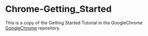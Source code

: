 # Chrome-Getting_Started
This is a copy of the Getting Started Tutorial in the GoogleChrome [GoogleChrome](https://github.com/GoogleChrome/chrome-extensions-samples) repository.